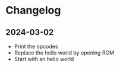 # Changelog

## 2024-03-02
- Print the opcodes
- Replace the hello world by opening ROM
- Start with an hello world
